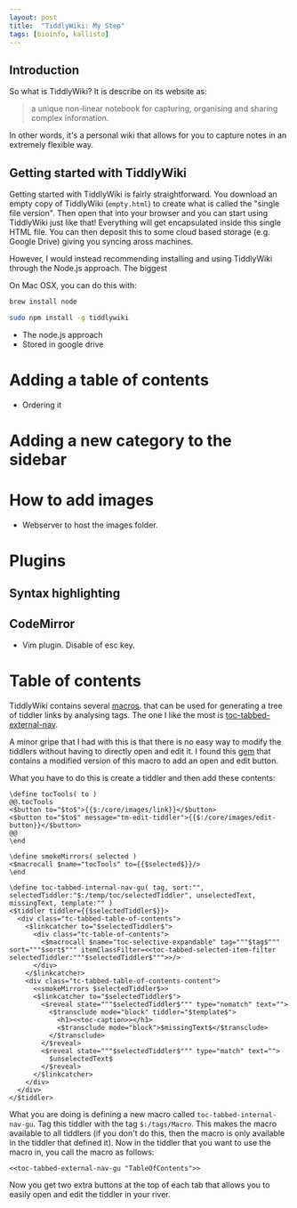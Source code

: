 ```yaml
---
layout: post
title:  "TiddlyWiki: My Step"
tags: [bioinfo, kallisto]
---
```


## Introduction

So what is TiddlyWiki? It is describe on its website as:

> a unique non-linear notebook for capturing, organising and sharing complex information.

In other words, it's a personal wiki that allows for you to capture notes in an extremely flexible way.

## Getting started with TiddlyWiki

Getting started with TiddlyWiki is fairly straightforward. You download an empty copy of TiddlyWiki (`empty.html`) to create what is called the "single file version". Then open that into your browser and you can start using TiddlyWiki just like that! Everything will get encapsulated inside this single HTML file. You can then deposit this to some cloud based storage (e.g. Google Drive) giving you syncing aross machines.

However, I would instead recommending installing and using TiddlyWiki through the Node.js approach. The biggest 


On Mac OSX, you can do this with:

```bash
brew install node
```

```bash
sudo npm install -g tiddlywiki
```

* The node.js approach
* Stored in google drive

# Adding a table of contents

* Ordering it

# Adding a new category to the sidebar

# How to add images

* Webserver to host the images folder.

# Plugins

## Syntax highlighting

## CodeMirror

* Vim plugin. Disable of esc key.

# Table of contents 

TiddlyWiki contains several [macros](https://tiddlywiki.com/#Macros:Macros%20HelloThere%20GettingStarted%20Community). 
that can be used for generating a tree of tiddler links by analysing tags. The 
one I like the most is [toc-tabbed-external-nav](https://tiddlywiki.com/#Example%20Table%20of%20Contents%3A%20Tabbed%20External).

A minor gripe that I had with this is that there is no easy way to modify the 
tiddlers without having to directly open and edit it. I found this [gem](https://tiddlywiki.com/#Example%20Table%20of%20Contents%3A%20Tabbed%20External)
that contains a modified version of this macro to add an open and edit button.

What you have to do this is create a tiddler and then add these contents:

```
\define tocTools( to )
@@.tocTools
<$button to="$to$">{{$:/core/images/link}}</$button>
<$button to="$to$" message="tm-edit-tiddler">{{$:/core/images/edit-button}}</$button>
@@
\end

\define smokeMirrors( selected )
<$macrocall $name="tocTools" to={{$selected$}}/>
\end

\define toc-tabbed-internal-nav-gu( tag, sort:"", selectedTiddler:"$:/temp/toc/selectedTiddler", unselectedText, missingText, template:"" )
<$tiddler tiddler={{$selectedTiddler$}}>
  <div class="tc-tabbed-table-of-contents">
    <$linkcatcher to="$selectedTiddler$">
      <div class="tc-table-of-contents">
        <$macrocall $name="toc-selective-expandable" tag="""$tag$""" sort="""$sort$""" itemClassFilter=<<toc-tabbed-selected-item-filter selectedTiddler:"""$selectedTiddler$""">>/>
      </div>
    </$linkcatcher>
    <div class="tc-tabbed-table-of-contents-content">
      <<smokeMirrors $selectedTiddler$>>
      <$linkcatcher to="$selectedTiddler$">
        <$reveal state="""$selectedTiddler$""" type="nomatch" text="">
          <$transclude mode="block" tiddler="$template$">
            <h1><<toc-caption>></h1>
            <$transclude mode="block">$missingText$</$transclude>
          </$transclude>
        </$reveal>
        <$reveal state="""$selectedTiddler$""" type="match" text="">
          $unselectedText$
        </$reveal>
      </$linkcatcher>
    </div>
  </div>
</$tiddler>
```

What you are doing is defining a new macro called `toc-tabbed-internal-nav-gu`.
Tag this tiddler with the tag `$:/tags/Macro`. This makes the macro available to 
all tiddlers (if you don't do this, then the macro is only available in the 
tiddler that defined it). Now in the tiddler that you want to use the macro in, 
you call the macro as follows:

```
<<toc-tabbed-external-nav-gu "TableOfContents">>
```

Now you get two extra buttons at the top of each tab that allows you to easily
open and edit the tiddler in your river.

